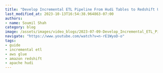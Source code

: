 ```yaml
---
title: "Develop Incremental ETL Pipeline From Hudi Tables to Redshift Using AWS Glue and Spark"
last_modified_at: 2023-10-13T16:54:38.964863-07:00
authors:
- name: Soumil Shah
category: blog
image: /assets/images/video_blogs/2023-07-09-Develop_Incremental_ETL_Pipeline_From_Hudi_Tables_to_Redshift_Using_AWS_Glue_and_Spark.png
navigate: "https://www.youtube.com/watch?v=n-rE1WyoD-o"
tags:
- guide
- incremental etl
- aws glue
- amazon redshift
- apache hudi
---
```

